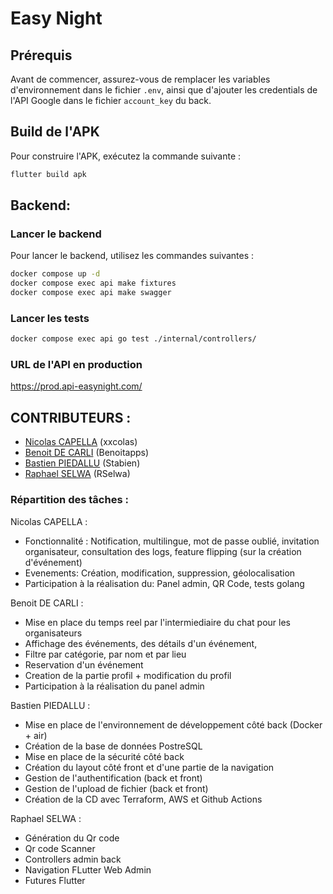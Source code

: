 # Easy Night

## Prérequis

Avant de commencer, assurez-vous de remplacer les variables d'environnement dans le fichier `.env`, ainsi que d'ajouter les credentials de l'API Google dans le fichier `account_key` du back.

## Build de l'APK

Pour construire l'APK, exécutez la commande suivante :

```bash
flutter build apk
```

## Backend:

### Lancer le backend

Pour lancer le backend, utilisez les commandes suivantes :

```bash
docker compose up -d
docker compose exec api make fixtures
docker compose exec api make swagger
```

### Lancer les tests

```bash
docker compose exec api go test ./internal/controllers/
```

### URL de l'API en production

https://prod.api-easynight.com/

## CONTRIBUTEURS :

- [Nicolas CAPELLA](https://github.com/xxcolas) (xxcolas)
- [Benoit DE CARLI](https://github.com/Benoitapps) (Benoitapps)
- [Bastien PIEDALLU](https://github.com/Stabien) (Stabien)
- [Raphael SELWA](https://github.com/RSelwa) (RSelwa)

### Répartition des tâches :

Nicolas CAPELLA :

- Fonctionnalité : Notification, multilingue, mot de passe oublié, invitation organisateur, consultation des logs, feature flipping (sur la création d'événement)
- Evenements: Création, modification, suppression, géolocalisation
- Participation à la réalisation du: Panel admin, QR Code, tests golang

Benoit DE CARLI :

- Mise en place du temps reel par l'intermiediaire du chat pour les organisateurs
- Affichage des événements, des détails d'un événement,
- Filtre par catégorie, par nom et par lieu
- Reservation d'un événement
- Creation de la partie profil + modification du profil
- Participation à la réalisation du panel admin

Bastien PIEDALLU :

- Mise en place de l'environnement de développement côté back (Docker + air)
- Création de la base de données PostreSQL
- Mise en place de la sécurité côté back
- Création du layout côté front et d'une partie de la navigation
- Gestion de l'authentification (back et front)
- Gestion de l'upload de fichier (back et front)
- Création de la CD avec Terraform, AWS et Github Actions

Raphael SELWA :

- Génération du Qr code
- Qr code Scanner
- Controllers admin back
- Navigation FLutter Web Admin
- Futures Flutter
